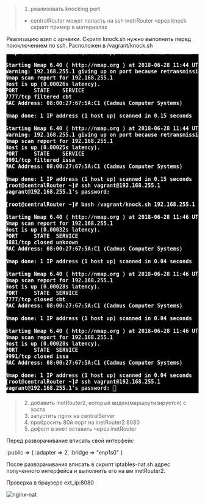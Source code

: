 >1) реализовать knocking port
>- centralRouter может попасть на ssh inetrRouter через knock скрипт
>пример в материалах

Реализацию взял с арчвики. 
Скрипт knock.sh нужно выполнить перед поюключением по ssh. Расположен в /vagrant/knock.sh


![knock](https://github.com/armakoz/otus-linux/blob/master/images/knocking.png)

>2) добавить inetRouter2, который виден(маршрутизируется) с хоста
>3) запустить nginx на centralServer
>4) пробросить 80й порт на inetRouter2 8080
>5) дефолт в инет оставить через inetRouter

Перед разворачивание вписать свой интерфейс

:public => { :adapter => 2, :bridge => "enp1s0" }

После разворачивания вписать в скрипт iptables-nat.sh адрес полученного интерфейса и выполнить его на вм inetRouter2.

Проверка в браузере ext_ip:8080

![nginx-nat](https://github.com/armakoz/otus-linux/blob/master/images/nginx-nat.png)
